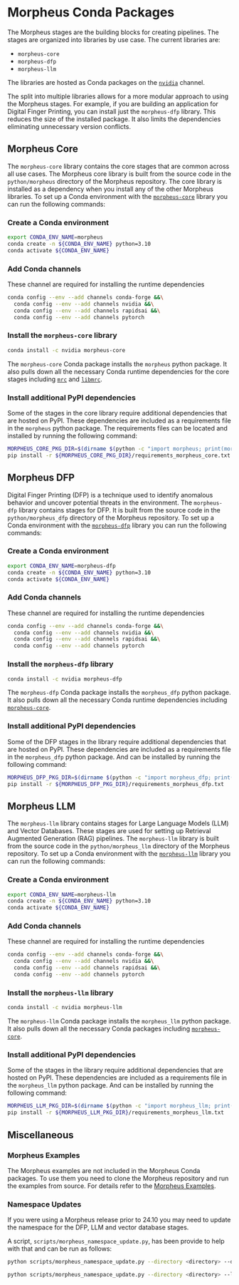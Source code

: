 <!--
SPDX-FileCopyrightText: Copyright (c) 2024, NVIDIA CORPORATION & AFFILIATES. All rights reserved.
SPDX-License-Identifier: Apache-2.0

Licensed under the Apache License, Version 2.0 (the "License");
you may not use this file except in compliance with the License.
You may obtain a copy of the License at

http://www.apache.org/licenses/LICENSE-2.0

Unless required by applicable law or agreed to in writing, software
distributed under the License is distributed on an "AS IS" BASIS,
WITHOUT WARRANTIES OR CONDITIONS OF ANY KIND, either express or implied.
See the License for the specific language governing permissions and
limitations under the License.
-->

# Morpheus Conda Packages
The Morpheus stages are the building blocks for creating pipelines. The stages are organized into libraries by use case. The current libraries are:
- `morpheus-core`
- `morpheus-dfp`
- `morpheus-llm`

The  libraries are hosted as Conda packages on the [`nvidia`](https://anaconda.org/nvidia/) channel.

The split into multiple libraries allows for a more modular approach to using the Morpheus stages. For example, if you are building an application for Digital Finger Printing, you can install just the `morpheus-dfp` library. This reduces the size of the installed package. It also limits the dependencies eliminating unnecessary version conflicts.


## Morpheus Core
The `morpheus-core` library contains the core stages that are common across all use cases. The Morpheus core library is built from the source code in the `python/morpheus` directory of the Morpheus repository. The core library is installed as a dependency when you install any of the other Morpheus libraries.
To set up a Conda environment with the [`morpheus-core`](https://anaconda.org/nvidia/morpheus-core) library you can run the following commands:
### Create a Conda environment
```bash
export CONDA_ENV_NAME=morpheus
conda create -n ${CONDA_ENV_NAME} python=3.10
conda activate ${CONDA_ENV_NAME}
```
### Add Conda channels
These channel are required for installing the runtime dependencies
```bash
conda config --env --add channels conda-forge &&\
  conda config --env --add channels nvidia &&\
  conda config --env --add channels rapidsai &&\
  conda config --env --add channels pytorch
```
### Install the `morpheus-core` library
```bash
conda install -c nvidia morpheus-core
```
The `morpheus-core` Conda package installs the `morpheus` python package. It also pulls down all the necessary Conda runtime dependencies for the core stages including [`mrc`](https://anaconda.org/nvidia/mrc) and [`libmrc`](https://anaconda.org/nvidia/libmrc).
### Install additional PyPI dependencies
Some of the stages in the core library require additional dependencies that are hosted on PyPI. These dependencies are included as a requirements file in the `morpheus` python package. The requirements files can be located and installed by running the following command:
```bash
MORPHEUS_CORE_PKG_DIR=$(dirname $(python -c "import morpheus; print(morpheus.__file__)"))
pip install -r ${MORPHEUS_CORE_PKG_DIR}/requirements_morpheus_core.txt
```

## Morpheus DFP
Digital Finger Printing (DFP) is a technique used to identify anomalous behavior and uncover potential threats in the environment​. The `morpheus-dfp` library contains stages for DFP. It is built from the source code in the `python/morpheus_dfp` directory of the Morpheus repository. To set up a Conda environment with the [`morpheus-dfp`](https://anaconda.org/nvidia/morpheus-dfp) library you can run the following commands:
### Create a Conda environment
```bash
export CONDA_ENV_NAME=morpheus-dfp
conda create -n ${CONDA_ENV_NAME} python=3.10
conda activate ${CONDA_ENV_NAME}
```
### Add Conda channels
These channel are required for installing the runtime dependencies
```bash
conda config --env --add channels conda-forge &&\
  conda config --env --add channels nvidia &&\
  conda config --env --add channels rapidsai &&\
  conda config --env --add channels pytorch
```
### Install the `morpheus-dfp` library
```bash
conda install -c nvidia morpheus-dfp
```
The `morpheus-dfp` Conda package installs the `morpheus_dfp` python package. It also pulls down all the necessary Conda runtime dependencies including [`morpheus-core`](https://anaconda.org/nvidia/morpheus-core).
### Install additional PyPI dependencies
Some of the DFP stages in the library require additional dependencies that are hosted on PyPI. These dependencies are included as a requirements file in the `morpheus_dfp` python package. And can be installed by running the following command:
```bash
MORPHEUS_DFP_PKG_DIR=$(dirname $(python -c "import morpheus_dfp; print(morpheus_dfp.__file__)"))
pip install -r ${MORPHEUS_DFP_PKG_DIR}/requirements_morpheus_dfp.txt
```

## Morpheus LLM
The `morpheus-llm` library contains stages for Large Language Models (LLM) and  Vector Databases. These stages are used for setting up Retrieval Augmented Generation (RAG) pipelines. The `morpheus-llm` library is built from the source code in the `python/morpheus_llm` directory of the Morpheus repository.
To set up a Conda environment with the [`morpheus-llm`](https://anaconda.org/nvidia/morpheus-dfp) library you can run the following commands:
### Create a Conda environment
```bash
export CONDA_ENV_NAME=morpheus-llm
conda create -n ${CONDA_ENV_NAME} python=3.10
conda activate ${CONDA_ENV_NAME}
```
### Add Conda channels
These channel are required for installing the runtime dependencies
```bash
conda config --env --add channels conda-forge &&\
  conda config --env --add channels nvidia &&\
  conda config --env --add channels rapidsai &&\
  conda config --env --add channels pytorch
```
### Install the `morpheus-llm` library
```bash
conda install -c nvidia morpheus-llm
```
The `morpheus-llm` Conda package installs the `morpheus_llm` python package. It also pulls down all the necessary Conda packages including [`morpheus-core`](https://anaconda.org/nvidia/morpheus-core).
### Install additional PyPI dependencies
Some of the stages in the library require additional dependencies that are hosted on PyPI. These dependencies are included as a requirements file in the `morpheus_llm` python package. And can be installed by running the following command:
```bash
MORPHEUS_LLM_PKG_DIR=$(dirname $(python -c "import morpheus_llm; print(morpheus_llm.__file__)"))
pip install -r ${MORPHEUS_LLM_PKG_DIR}/requirements_morpheus_llm.txt
```

## Miscellaneous
### Morpheus Examples
The Morpheus examples are not included in the Morpheus Conda packages. To use them you need to clone the Morpheus repository and run the examples from source. For details refer to the [Morpheus Examples](./examples.md).

### Namespace Updates
If you were using a Morpheus release prior to 24.10 you may need to update the namespace for the DFP, LLM and vector database stages.

A script, `scripts/morpheus_namespace_update.py`, has been provide to help with that and can be run as follows:
```bash
python scripts/morpheus_namespace_update.py --directory <directory> --dfp
```
```bash
python scripts/morpheus_namespace_update.py --directory <directory> --llm
```
